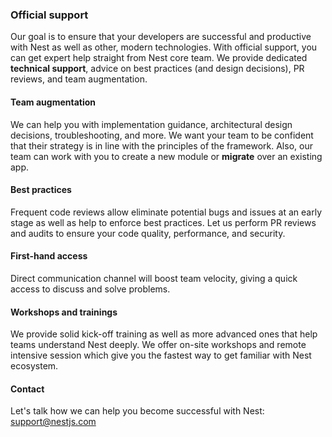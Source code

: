 ### Official support

Our goal is to ensure that your developers are successful and productive with Nest as well as other, modern technologies. With official support, you can get expert help straight from Nest core team. We provide dedicated **technical support**, advice on best practices (and design decisions), PR reviews, and team augmentation.

#### Team augmentation

We can help you with implementation guidance, architectural design decisions, troubleshooting, and more. We want your team to be confident that their strategy is in line with the principles of the framework. Also, our team can work with you to create a new module or **migrate** over an existing app.

#### Best practices

Frequent code reviews allow eliminate potential bugs and issues at an early stage as well as help to enforce best practices. Let us perform PR reviews and audits to ensure your code quality, performance, and security.

#### First-hand access

Direct communication channel will boost team velocity, giving a quick access to discuss and solve problems.

#### Workshops and trainings

We provide solid kick-off training as well as more advanced ones that help teams understand Nest deeply. We offer on-site workshops and remote intensive session which give you the fastest way to get familiar with Nest ecosystem.

#### Contact

Let's talk how we can help you become successful with Nest: [support@nestjs.com](mailto:support@nestjs.com)
